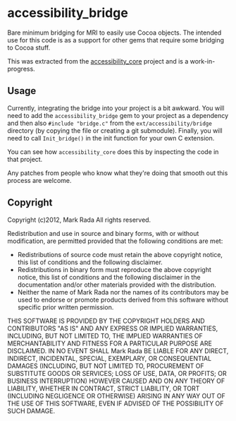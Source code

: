 # accessibility\_bridge

Bare minimum bridging for MRI to easily use Cocoa objects. The intended
use for this code is as a support for other gems that require some
bridging to Cocoa stuff.

This was extracted from the
[accessibility\_core](https://github.com/AXElements/accessibility_core)
project and is a work-in-progress.


## Usage

Currently, integrating the bridge into your project is a bit awkward. You
will need to add the `accessibility_bridge` gem to your project as a
dependency and then also `#include "bridge.c"` from the
`ext/accessibility/bridge` directory (by copying the file or creating a
git submodule). Finally, you will need to call `Init_bridge()` in the
init function for your own C extension.

You can see how `accessibility_core` does this by inspecting the code in
that project.

Any patches from people who know what they're doing that smooth out this
process are welcome.


## Copyright

Copyright (c)2012, Mark Rada
All rights reserved.

Redistribution and use in source and binary forms, with or without
modification, are permitted provided that the following conditions are met:

* Redistributions of source code must retain the above copyright
  notice, this list of conditions and the following disclaimer.
* Redistributions in binary form must reproduce the above copyright
  notice, this list of conditions and the following disclaimer in the
  documentation and/or other materials provided with the distribution.
* Neither the name of Mark Rada nor the names of its
  contributors may be used to endorse or promote products derived
  from this software without specific prior written permission.

THIS SOFTWARE IS PROVIDED BY THE COPYRIGHT HOLDERS AND CONTRIBUTORS "AS IS" AND
ANY EXPRESS OR IMPLIED WARRANTIES, INCLUDING, BUT NOT LIMITED TO, THE IMPLIED
WARRANTIES OF MERCHANTABILITY AND FITNESS FOR A PARTICULAR PURPOSE ARE
DISCLAIMED. IN NO EVENT SHALL Mark Rada BE LIABLE FOR ANY
DIRECT, INDIRECT, INCIDENTAL, SPECIAL, EXEMPLARY, OR CONSEQUENTIAL
DAMAGES (INCLUDING, BUT NOT LIMITED TO, PROCUREMENT OF SUBSTITUTE
GOODS OR SERVICES; LOSS OF USE, DATA, OR PROFITS; OR BUSINESS
INTERRUPTION) HOWEVER CAUSED AND ON ANY THEORY OF LIABILITY, WHETHER
IN CONTRACT, STRICT LIABILITY, OR TORT (INCLUDING NEGLIGENCE OR
OTHERWISE) ARISING IN ANY WAY OUT OF THE USE OF THIS SOFTWARE, EVEN IF
ADVISED OF THE POSSIBILITY OF SUCH DAMAGE.
